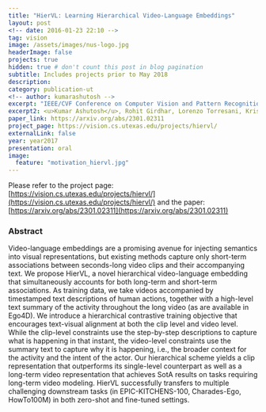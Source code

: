 ```yaml
---
title: "HierVL: Learning Hierarchical Video-Language Embeddings"
layout: post
<!-- date: 2016-01-23 22:10 -->
tag: vision
image: /assets/images/nus-logo.jpg
headerImage: false
projects: true
hidden: true # don't count this post in blog pagination
subtitle: Includes projects prior to May 2018
description: 
category: publication-ut
<!-- author: kumarashutosh -->
excerpt: "IEEE/CVF Conference on Computer Vision and Pattern Recognition (CVPR), June 2023 <br> <b style='color:red;'>Highlight Presentation (Selection rate: 2.5%)</b>"
excerpt2: <u>Kumar Ashutosh</u>, Rohit Girdhar, Lorenzo Torresani, Kristen Grauman
paper_link: https://arxiv.org/abs/2301.02311
project_page: https://vision.cs.utexas.edu/projects/hiervl/
externalLink: false
year: year2017
presentation: oral
image:
  feature: "motivation_hiervl.jpg"
---
```


Please refer to the project page: [https://vision.cs.utexas.edu/projects/hiervl/](https://vision.cs.utexas.edu/projects/hiervl/) and the paper: [https://arxiv.org/abs/2301.02311](https://arxiv.org/abs/2301.02311)

### Abstract &nbsp;

Video-language embeddings are a promising avenue for injecting semantics into visual representations, but existing methods capture only short-term associations between seconds-long video clips and their accompanying text. We propose HierVL, a novel hierarchical video-language embedding that simultaneously accounts for both long-term and short-term associations. As training data, we take videos accompanied by timestamped text descriptions of human actions, together with a high-level text summary of the activity throughout the long video (as are available in Ego4D). We introduce a hierarchical contrastive training objective that encourages text-visual alignment at both the clip level and video level. While the clip-level constraints use the step-by-step descriptions to capture what is happening in that instant, the video-level constraints use the summary text to capture why it is happening, i.e., the broader context for the activity and the intent of the actor. Our hierarchical scheme yields a clip representation that outperforms its single-level counterpart as well as a long-term video representation that achieves SotA results on tasks requiring long-term video modeling. HierVL successfully transfers to multiple challenging downstream tasks (in EPIC-KITCHENS-100, Charades-Ego, HowTo100M) in both zero-shot and fine-tuned settings.